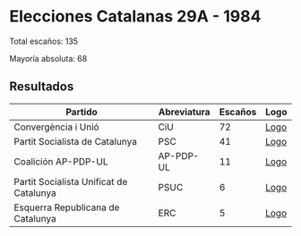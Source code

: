 # Elecciones Catalanas 29A - 1984

Total escaños: 135

Mayoría absoluta: 68

## Resultados

| Partido | Abreviatura | Escaños | Logo |
| - | - | - | - |
| Convergència i Unió | CiU | 72 | [Logo](https://github.com/playzzz/Pactos/blob/master/Logos/CIU.jpg?raw=true)
| Partit Socialista de Catalunya | PSC | 41 | [Logo](https://github.com/playzzz/Pactos/blob/master/Logos/PSC.jpg?raw=true)
| Coalición AP-PDP-UL | AP-PDP-UL | 11 | [Logo](https://github.com/playzzz/Pactos/blob/master/Logos/AP.jpg?raw=true)
| Partit Socialista Unificat de Catalunya | PSUC | 6 | [Logo](https://github.com/playzzz/Pactos/blob/master/Logos/PSUC.jpg?raw=true)
| Esquerra Republicana de Catalunya | ERC | 5 | [Logo](https://github.com/playzzz/Pactos/blob/master/Logos/ERC.jpg?raw=true)
